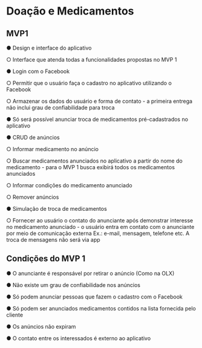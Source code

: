 # Doação e Medicamentos

## MVP1
● Design e interface do aplicativo

   ○ Interface que atenda todas a funcionalidades propostas no MVP 1
   
● Login com o Facebook

   ○ Permitir que o usuário faça o cadastro no aplicativo utilizando o Facebook
   
   ○ Armazenar os dados do usuário e forma de contato - a primeira entrega não 
     inclui grau de confiabilidade para troca
     
● Só será possível anunciar troca de medicamentos pré-cadastrados no aplicativo

● CRUD de anúncios

   ○ Informar medicamento no anúncio
   
   ○ Buscar medicamentos anunciados no aplicativo a partir do nome do 
     medicamento - para o MVP 1 busca exibirá todos os medicamentos 
     anunciados
     
   ○ Informar condições do medicamento anunciado

   ○ Remover anúncios

● Simulação de troca de medicamentos

   ○ Fornecer ao usuário o contato do anunciante após demonstrar interesse no 
     medicamento anunciado - o usuário entra em contato com o anunciante por 
     meio de comunicação externa
     Ex.: e-mail, mensagem, telefone etc. A troca de mensagens não será via app

## Condições do MVP 1

● O anunciante é responsável por retirar o anúncio (Como na OLX)

● Não existe um grau de confiabilidade nos anúncios

● Só podem anunciar pessoas que fazem o cadastro com o Facebook

● Só podem ser anunciados medicamentos contidos na lista fornecida pelo 
  cliente

● Os anúncios não expiram

● O contato entre os interessados é externo ao aplicativo
